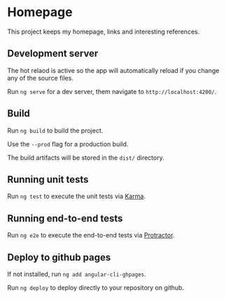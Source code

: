 # Homepage

This project keeps my homepage, links and interesting references.

## Development server

The hot relaod is active so the app will automatically reload if you change any of the source files.

Run `ng serve` for a dev server, them navigate to `http://localhost:4200/`.

## Build
Run `ng build` to build the project.

Use the `--prod` flag for a production build.

The build artifacts will be stored in the `dist/` directory. 

## Running unit tests

Run `ng test` to execute the unit tests via [Karma](https://karma-runner.github.io).

## Running end-to-end tests

Run `ng e2e` to execute the end-to-end tests via [Protractor](http://www.protractortest.org/).

## Deploy to github pages
If not installed, run `ng add angular-cli-ghpages`.

Run `ng deploy` to deploy directly to your repository on github.